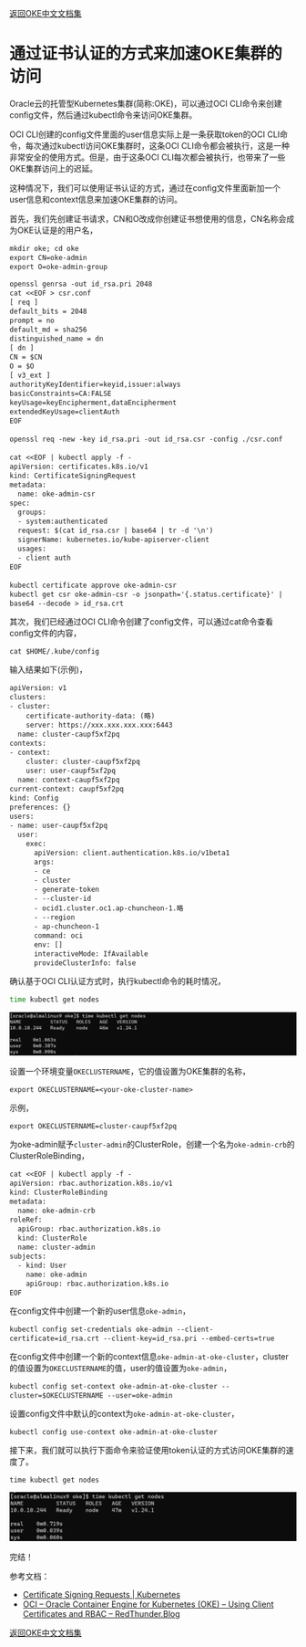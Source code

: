 [返回OKE中文文档集](../README.md)

# 通过证书认证的方式来加速OKE集群的访问

Oracle云的托管型Kubernetes集群(简称:OKE)，可以通过OCI CLI命令来创建config文件，然后通过kubectl命令来访问OKE集群。

OCI CLI创建的config文件里面的user信息实际上是一条获取token的OCI CLI命令，每次通过kubectl访问OKE集群时，这条OCI CLI命令都会被执行，这是一种非常安全的使用方式。但是，由于这条OCI CLI每次都会被执行，也带来了一些OKE集群访问上的迟延。

这种情况下，我们可以使用证书认证的方式，通过在config文件里面新加一个user信息和context信息来加速OKE集群的访问。

首先，我们先创建证书请求，CN和O改成你创建证书想使用的信息，CN名称会成为OKE认证是的用户名，

```
mkdir oke; cd oke
export CN=oke-admin
export O=oke-admin-group
```

```
openssl genrsa -out id_rsa.pri 2048
cat <<EOF > csr.conf
[ req ]
default_bits = 2048
prompt = no
default_md = sha256
distinguished_name = dn
[ dn ]
CN = $CN
O = $O
[ v3_ext ]
authorityKeyIdentifier=keyid,issuer:always
basicConstraints=CA:FALSE
keyUsage=keyEncipherment,dataEncipherment
extendedKeyUsage=clientAuth
EOF

openssl req -new -key id_rsa.pri -out id_rsa.csr -config ./csr.conf

cat <<EOF | kubectl apply -f -
apiVersion: certificates.k8s.io/v1
kind: CertificateSigningRequest
metadata:
  name: oke-admin-csr
spec:
  groups:
  - system:authenticated
  request: $(cat id_rsa.csr | base64 | tr -d '\n')
  signerName: kubernetes.io/kube-apiserver-client
  usages:
  - client auth
EOF

kubectl certificate approve oke-admin-csr
kubectl get csr oke-admin-csr -o jsonpath='{.status.certificate}' | base64 --decode > id_rsa.crt
```



其次，我们已经通过OCI CLI命令创建了config文件，可以通过cat命令查看config文件的内容，

```shell
cat $HOME/.kube/config
```

输入结果如下(示例)，

```
apiVersion: v1
clusters:
- cluster:
    certificate-authority-data: (略)
    server: https://xxx.xxx.xxx.xxx:6443
  name: cluster-caupf5xf2pq
contexts:
- context:
    cluster: cluster-caupf5xf2pq
    user: user-caupf5xf2pq
  name: context-caupf5xf2pq
current-context: caupf5xf2pq
kind: Config
preferences: {}
users:
- name: user-caupf5xf2pq
  user:
    exec:
      apiVersion: client.authentication.k8s.io/v1beta1
      args:
      - ce
      - cluster
      - generate-token
      - --cluster-id
      - ocid1.cluster.oc1.ap-chuncheon-1.略
      - --region
      - ap-chuncheon-1
      command: oci
      env: []
      interactiveMode: IfAvailable
      provideClusterInfo: false
```

确认基于OCI CLI认证方式时，执行kubectl命令的耗时情况，

```sh
time kubectl get nodes
```

![image-20221206143509741](images/image-20221206143509741.png)

设置一个环境变量`OKECLUSTERNAME`，它的值设置为OKE集群的名称，

```
export OKECLUSTERNAME=<your-oke-cluster-name>
```

示例，

```
export OKECLUSTERNAME=cluster-caupf5xf2pq
```

为oke-admin赋予`cluster-admin`的ClusterRole，创建一个名为`oke-admin-crb`的ClusterRoleBinding，

```
cat <<EOF | kubectl apply -f - 
apiVersion: rbac.authorization.k8s.io/v1
kind: ClusterRoleBinding
metadata:
  name: oke-admin-crb
roleRef:
  apiGroup: rbac.authorization.k8s.io
  kind: ClusterRole
  name: cluster-admin
subjects:
  - kind: User
    name: oke-admin
    apiGroup: rbac.authorization.k8s.io
EOF
```

在config文件中创建一个新的user信息`oke-admin`，

```
kubectl config set-credentials oke-admin --client-certificate=id_rsa.crt --client-key=id_rsa.pri --embed-certs=true
```

在config文件中创建一个新的context信息`oke-admin-at-oke-cluster`，cluster的值设置为`OKECLUSTERNAME`的值，user的值设置为`oke-admin`，

```
kubectl config set-context oke-admin-at-oke-cluster --cluster=$OKECLUSTERNAME --user=oke-admin
```

设置config文件中默认的context为`oke-admin-at-oke-cluster`，

```
kubectl config use-context oke-admin-at-oke-cluster
```

接下来，我们就可以执行下面命令来验证使用token认证的方式访问OKE集群的速度了。

```
time kubectl get nodes
```

![image-20221206143642469](images/image-20221206143642469.png)

完结！



参考文档：

- [Certificate Signing Requests | Kubernetes](https://kubernetes.io/docs/reference/access-authn-authz/certificate-signing-requests/)
- [OCI – Oracle Container Engine for Kubernetes (OKE) – Using Client Certificates and RBAC – RedThunder.Blog](https://redthunder.blog/2019/10/09/oci-oracle-container-engine-for-kubernetes-oke-using-client-certificates-and-rbac/)



[返回OKE中文文档集](../README.md)